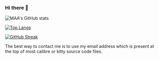 ### Hi there 👋
![MAA's GitHub stats](https://github-readme-stats.vercel.app/api?username=MAA-web&theme=dracula&show_icons=true&include_all_commits=true)



[![Top Langs](https://github-readme-stats.vercel.app/api/top-langs/?username=MAA-web&layout=compact&theme=dracula)](https://github.com/anuraghazra/github-readme-stats)

[![GitHub Streak](https://streak-stats.demolab.com/?user=MAA-web&theme=dracula)](https://git.io/streak-stats)

The best way to contact me is to use my email address which is present at the top of most calibre or kitty source code files.
